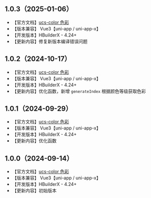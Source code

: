 ## 1.0.3（2025-01-06）
- 【官方文档】[ucs-color 色彩](https://ucs.cloudsimpler.com/library/ucs-color)
- 【版本兼容】 Vue3【uni-app / uni-app-x】
- 【开发版本】HBuilderX - 4.24+
- 【更新内容】修复新版本编译错误问题
## 1.0.2（2024-10-17）
- 【官方文档】[ucs-color 色彩](https://ucs.cloudsimpler.com/library/ucs-color)
- 【版本兼容】 Vue3【uni-app / uni-app-x】
- 【开发版本】HBuilderX - 4.24+
- 【更新内容】优化函数，新增 `generateIndex` 根据颜色等级获取色彩
## 1.0.1（2024-09-29）
- 【官方文档】[ucs-color 色彩](https://ucs.cloudsimpler.com/library/ucs-color)
- 【版本兼容】 Vue3【uni-app / uni-app-x】
- 【开发版本】HBuilderX - 4.24+
- 【更新内容】优化函数
## 1.0.0（2024-09-14）
- 【官方文档】[ucs-color 色彩](https://ucs.cloudsimpler.com/library/ucs-color)
- 【版本兼容】 Vue3【uni-app / uni-app-x】
- 【开发版本】HBuilderX - 4.24+
- 【更新内容】初始版本
